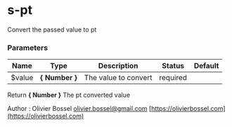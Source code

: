 # s-pt

Convert the passed value to pt

### Parameters

| Name    | Type           | Description          | Status   | Default |
| ------- | -------------- | -------------------- | -------- | ------- |
| \$value | **{ Number }** | The value to convert | required |

Return **{ Number }** The pt converted value

Author : Olivier Bossel [olivier.bossel@gmail.com](mailto:olivier.bossel@gmail.com) [https://olivierbossel.com](https://olivierbossel.com)
